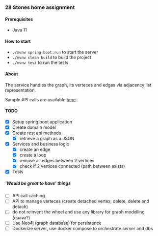 ### 28 Stones home assignment

#### Prerequisites

- Java 11

#### How to start

- `./mvnw spring-boot:run` to start the server
- `./mvnw clean build` to build the project
- `./mvnw test` to run the tests

#### About

The service handles the graph, its verteces and edges via adjacency list representation.

Sample API calls are available [here](./docs/apiCalls.http)

#### TODO

- [x] Setup spring boot application
- [x] Create domain model
- [x] Create rest api methods
    - [x] retrieve a graph as a JSON
- [x] Services and business logic
    - [x] create an edge
    - [x] create a loop
    - [x] remove all edges between 2 vertices
    - [x] check if 2 vertices connected (path between exists)    
- [x] Tests 

##### 'Would be great to have' things

- [ ] API call caching
- [ ] API to manage verteces (create detached vertex, delete, delete and detach)
- [ ] do not reinvent the wheel and use any library for graph modelling (guava?)
- [ ] Use Neo4j (graph database) for persistence
- [ ] Dockerize server, use docker compose to orchestrate server and dbs

